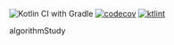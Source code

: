 ![Kotlin CI with Gradle](https://github.com/sinna94/algorithmStudy/workflows/Kotlin%20CI%20with%20Gradle/badge.svg)
[![codecov](https://codecov.io/gh/sinna94/algorithmStudy/branch/master/graph/badge.svg?token=EMVVVOZ6CD)](undefined)
[![ktlint](https://img.shields.io/badge/code%20style-%E2%9D%A4-FF4081.svg)](https://ktlint.github.io/)

algorithmStudy
